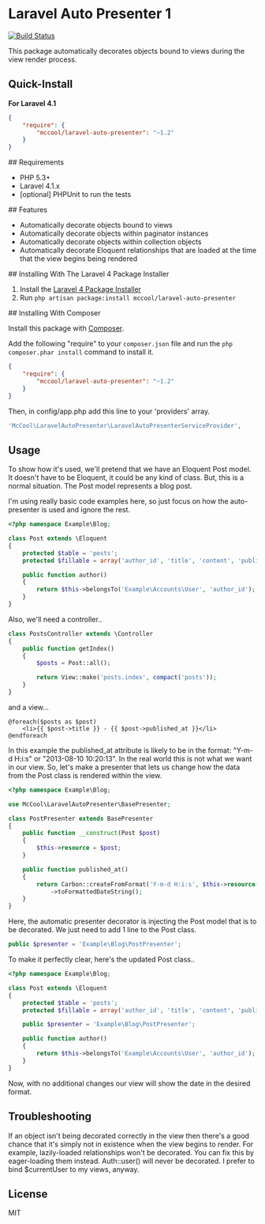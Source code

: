 # Laravel Auto Presenter 1

[![Build Status](https://travis-ci.org/ShawnMcCool/laravel-auto-presenter.svg?branch=1.2)](https://travis-ci.org/ShawnMcCool/laravel-auto-presenter)

This package automatically decorates objects bound to views during the view render process.

## Quick-Install

**For Laravel 4.1**

```json
{
    "require": {
        "mccool/laravel-auto-presenter": "~1.2"
    }
}
```

<a name="requirements"/>
## Requirements

- PHP 5.3+
- Laravel 4.1.x
- [optional] PHPUnit to run the tests

<a name="features"/>
## Features

- Automatically decorate objects bound to views
- Automatically decorate objects within paginator instances
- Automatically decorate objects within collection objects
- Automatically decorate Eloquent relationships that are loaded at the time that the view begins being rendered

<a name="install-laravel-package-installer"/>
## Installing With The Laravel 4 Package Installer

1. Install the [Laravel 4 Package Installer](https://github.com/rtablada/package-installer)
2. Run `php artisan package:install mccool/laravel-auto-presenter`

<a name="install-composer"/>
## Installing With Composer

Install this package with [Composer](http://getcomposer.org/).

Add the following "require" to your `composer.json` file and run the `php composer.phar install` command to install it.

```json
{
    "require": {
        "mccool/laravel-auto-presenter": "~1.2"
    }
}
```

Then, in config/app.php add this line to your 'providers' array.

```php
'McCool\LaravelAutoPresenter\LaravelAutoPresenterServiceProvider',
```

## Usage

To show how it's used, we'll pretend that we have an Eloquent Post model. It doesn't have to be Eloquent, it could be any kind of class. But, this is a normal situation. The Post model represents a blog post.

I'm using really basic code examples here, so just focus on how the auto-presenter is used and ignore the rest.

```php
<?php namespace Example\Blog;

class Post extends \Eloquent
{
    protected $table = 'posts';
    protected $fillable = array('author_id', 'title', 'content', 'published_at');

    public function author()
    {
        return $this->belongsTo('Example\Accounts\User', 'author_id');
    }
}
```

Also, we'll need a controller..

```php
class PostsController extends \Controller
{
    public function getIndex()
    {
        $posts = Post::all();

        return View::make('posts.index', compact('posts'));
    }
}
```

and a view...

```twig
@foreach($posts as $post)
    <li>{{ $post->title }} - {{ $post->published_at }}</li>
@endforeach
```

In this example the published_at attribute is likely to be in the format: "Y-m-d H:i:s" or "2013-08-10 10:20:13". In the real world this is not what we want in our view. So, let's make a presenter that lets us change how the data from the Post class is rendered within the view.

```php
<?php namespace Example\Blog;

use McCool\LaravelAutoPresenter\BasePresenter;

class PostPresenter extends BasePresenter
{
    public function __construct(Post $post)
    {
        $this->resource = $post;
    }

    public function published_at()
    {
        return Carbon::createFromFormat('Y-m-d H:i:s', $this->resource->published_at, 'Europe/Berlin')
            ->toFormattedDateString();
    }
}
```

Here, the automatic presenter decorator is injecting the Post model that is to be decorated. We just need to add 1 line to the Post class.

```php
public $presenter = 'Example\Blog\PostPresenter';
```

To make it perfectly clear, here's the updated Post class..

```php
<?php namespace Example\Blog;

class Post extends \Eloquent
{
    protected $table = 'posts';
    protected $fillable = array('author_id', 'title', 'content', 'published_at');

    public $presenter = 'Example\Blog\PostPresenter';

    public function author()
    {
        return $this->belongsTo('Example\Accounts\User', 'author_id');
    }
}
```

Now, with no additional changes our view will show the date in the desired format.

## Troubleshooting

If an object isn't being decorated correctly in the view then there's a good chance that it's simply not in existence when the view begins to render. For example, lazily-loaded relationships won't be decorated. You can fix this by eager-loading them instead. Auth::user() will never be decorated. I prefer to bind $currentUser to my views, anyway.

## License

MIT
